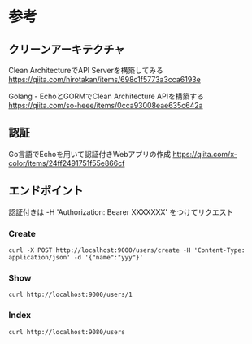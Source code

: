 # 参考

## クリーンアーキテクチャ
Clean ArchitectureでAPI Serverを構築してみる
https://qiita.com/hirotakan/items/698c1f5773a3cca6193e

Golang - EchoとGORMでClean Architecture APIを構築する
https://qiita.com/so-heee/items/0cca93008eae635c642a

## 認証

Go言語でEchoを用いて認証付きWebアプリの作成
https://qiita.com/x-color/items/24ff2491751f55e866cf

## エンドポイント
認証付きは -H 'Authorization: Bearer XXXXXXX' をつけてリクエスト

### Create
```
curl -X POST http://localhost:9000/users/create -H 'Content-Type: application/json' -d '{"name":"yyy"}'
```

### Show
```
curl http://localhost:9000/users/1
```

### Index
```
curl http://localhost:9080/users
```

